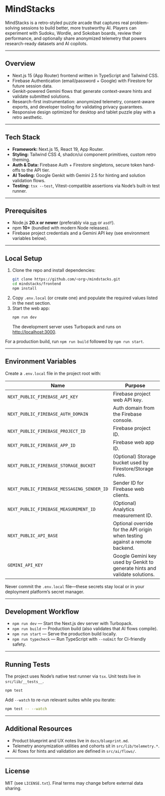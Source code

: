 # MindStacks

MindStacks is a retro-styled puzzle arcade that captures real problem-solving sessions to build better, more trustworthy AI. Players can experiment with Sudoku, Wordle, and Sokoban boards, review their performance, and optionally share anonymized telemetry that powers research-ready datasets and AI copilots.

---

## Overview
- Next.js 15 (App Router) frontend written in TypeScript and Tailwind CSS.
- Firebase Authentication (email/password + Google) with Firestore for future session data.
- Genkit-powered Gemini flows that generate context-aware hints and validate submitted solutions.
- Research-first instrumentation: anonymized telemetry, consent-aware exports, and developer tooling for validating privacy guarantees.
- Responsive design optimized for desktop and tablet puzzle play with a retro aesthetic.

---

## Tech Stack
- **Framework:** Next.js 15, React 19, App Router.
- **Styling:** Tailwind CSS 4, shadcn/ui component primitives, custom retro theming.
- **Auth & Data:** Firebase Auth + Firestore singletons, secure token hand-offs to the API tier.
- **AI Tooling:** Google Genkit with Gemini 2.5 for hinting and solution validation flows.
- **Testing:** `tsx --test`, Vitest-compatible assertions via Node’s built-in test runner.

---

## Prerequisites
- Node.js **20.x or newer** (preferably via [`nvm`](https://github.com/nvm-sh/nvm) or `asdf`).
- npm **10+** (bundled with modern Node releases).
- Firebase project credentials and a Gemini API key (see environment variables below).

---

## Local Setup
1. Clone the repo and install dependencies:
   ```bash
   git clone https://github.com/<org>/mindstacks.git
   cd mindstacks/frontend
   npm install
   ```
2. Copy `.env.local` (or create one) and populate the required values listed in the next section.
3. Start the web app:
   ```bash
   npm run dev
   ```
   The development server uses Turbopack and runs on [http://localhost:3000](http://localhost:3000).

For a production build, run `npm run build` followed by `npm run start`.

---

## Environment Variables
Create a `.env.local` file in the project root with:

| Name | Purpose |
| ---- | ------- |
| `NEXT_PUBLIC_FIREBASE_API_KEY` | Firebase project web API key. |
| `NEXT_PUBLIC_FIREBASE_AUTH_DOMAIN` | Auth domain from the Firebase console. |
| `NEXT_PUBLIC_FIREBASE_PROJECT_ID` | Firebase project ID. |
| `NEXT_PUBLIC_FIREBASE_APP_ID` | Firebase web app ID. |
| `NEXT_PUBLIC_FIREBASE_STORAGE_BUCKET` | (Optional) Storage bucket used by Firestore/Storage rules. |
| `NEXT_PUBLIC_FIREBASE_MESSAGING_SENDER_ID` | Sender ID for Firebase web clients. |
| `NEXT_PUBLIC_FIREBASE_MEASUREMENT_ID` | (Optional) Analytics measurement ID. |
| `NEXT_PUBLIC_API_BASE` | Optional override for the API origin when testing against a remote backend. |
| `GEMINI_API_KEY` | Google Gemini key used by Genkit to generate hints and validate solutions. |

Never commit the `.env.local` file—these secrets stay local or in your deployment platform’s secret manager.

---

## Development Workflow
- `npm run dev` — Start the Next.js dev server with Turbopack.
- `npm run build` — Production build (also validates that AI flows compile).
- `npm run start` — Serve the production build locally.
- `npm run typecheck` — Run TypeScript with `--noEmit` for CI-friendly safety.

---

## Running Tests
The project uses Node’s native test runner via `tsx`. Unit tests live in `src/lib/__tests__`.

```bash
npm test
```

Add `--watch` to re-run relevant suites while you iterate:

```bash
npm test -- --watch
```

---

## Additional Resources
- Product blueprint and UX notes live in `docs/blueprint.md`.
- Telemetry anonymization utilities and cohorts sit in `src/lib/telemetry.*`.
- AI flows for hints and validation are defined in `src/ai/flows/`.

---

## License
MIT (see `LICENSE.txt`). Final terms may change before external data sharing.
